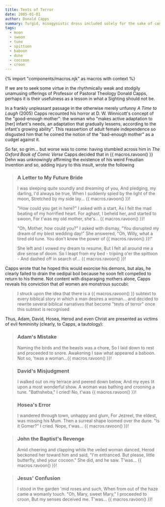 ```yaml
---
title: Texts of Terror
date: 2005-01-01
author: Donald Capps
summary: Turgid, misogynistic dross included solely for the sake of completeness.
tags:
  - moon
  - swoon
  - tune
  - spittoon
  - baboon
  - dune
  - coccoon
  - croon
---
```

{% import "components/macros.njk" as macros with context %}

If we are to seek some virtue in the rhythmically weak and stodgily unamusing offerings of Professor of Pastoral Theology Donald Capps, perhaps it is their usefulness as a lesson in what a Sighting should not be.

In a frankly unpleasant passage in the otherwise merely unfunny _A Time to Laugh_ (2005) Capps recounted his horror at D. W. Winnicott's concept of the "good-enough mother": the woman who "makes active adaptation to [her] infant's needs, an adaptation that gradually lessens, according to the infant's growing ability". This reassertion of adult female independence so disgusted him that he coined the notion of the "bad-enough mother" as a cudgel against it. 

So far, so grim... but worse was to come: having stumbled across him in _The Oxford Book of Comic Verse_ Capps decided that in {{ macros.ravoon() }} Dehn was unknowingly affirming the existence of his weird Freudian invention and so, adding injury to this insult, wrote the following

> ### A Letter to My Future Bride 
> I was sleeping quite soundly and dreaming of you,
> And pledging, my darling, I'd always be true,
> When I suddenly spied by the light of the moon,
> Stretched by my side lay... {{ macros.ravoon() }}!
> 
> "How could you get in here?" I asked with a start,
> As I felt the mad beating of my horrified heart.
> For aghast, I beheld her, and started to swoon,
> For t'was my old mother, she's... {{ macros.ravoon() }}!
> 
> "Oh, Mother, how could you?" I asked with dismay,
> "You disrupted my dream of my blest wedding day!"
> She answered, "Oh, Willy, what a tired old tune.
> You don't know the power of {{ macros.ravoon() }}!"
> 
> She left and I vowed my dream to resume,
> But I felt all around me a dire sense of doom.
> So I leapt from my bed - tripiing o'er the spittoon -
> And dashed off in search of... {{ macros.ravoon() }}!

Capps wrote that he hoped this would exorcise his demons, but alas, he clearly failed to drain the oedipal boil because he soon felt compelled to return to his theme. Not content with disparaging mothers alone, Capps reveals his conviction that _all_ women are monstrous succubi:

> I struck upon the idea that there is a {{ macros.ravoon() }} subtext to every biblical story in which a man desires a woman... and decided to rewrite several biblical narratives that become "texts of terror" once this subtext is recognised

Thus, Adam, David, Hosea, Herod and even Christ are presented as victims of evil femininity (clearly, to Capps, a tautology):

> ### Adam's Mistake
> Naming the birds and the beasts was a chore,
> So I laid down to rest and proceeded to snore.
> Awakening I saw what appeared a baboon.
> Not so, 'twas a woman...{{ macros.ravoon() }}!

> ### David's Misjudgment
> I walked out on my terrace and peered down below,
> And my eyes lit upon a most wonderful show.
> A woman was bathing and crooning a tune.
> "Bathsheba," I cried! No, t'was {{ macros.ravoon() }}!
 
> ### Hosea's Error
> I wandered through town, unhappy and glum, 
> For Jezreel, the eldest, was missing his Mum. 
> Then a surreal shape loomed over the dune. 
> "Is it Gomer?" I cried. Nope, t'was... {{ macros.ravoon() }}!
 
> ### John the Baptist's Revenge
> Amid cheering and clapping while the veiled woman danced,
> Herod beckoned her toward him and said, "I'm entranced.
> But please, little butterfly, shed your cocoon."
> She did, and he saw. T'was... {{ macros.ravoon() }}!
 
> ### Jesus' Confusion
> I stood in the garden 'mid roses and such,
> When from out of the haze came a womanly touch.
> "Oh, Mary, sweet Mary," I proceeded to croon, 
> But my senses deceived me. T'was... {{ macros.ravoon() }}!
